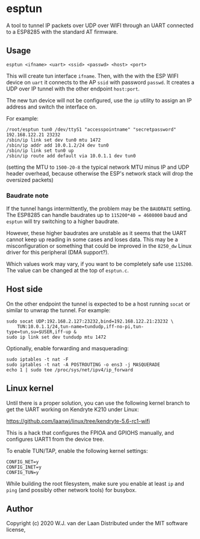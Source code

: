 esptun
======

A tool to tunnel IP packets over UDP over WIFI through an UART connected to a ESP8285 with the
standard AT firmware.

Usage
-----

    esptun <ifname> <uart> <ssid> <passwd> <host> <port>

This will create tun interface `ifname`. Then, with the with the ESP WIFI
device on `uart` it connects to the AP `ssid` with password `passwd`. 
It creates a UDP over IP tunnel with the other endpoint `host:port`.

The new tun device will not be configured, use the `ip` utility to assign an
IP address and switch the interface on.

For example:

    /root/esptun tun0 /dev/ttyS1 "accesspointname" "secretpassword" 192.168.122.21 23232
    /sbin/ip link set dev tun0 mtu 1472
    /sbin/ip addr add 10.0.1.2/24 dev tun0
    /sbin/ip link set tun0 up
    /sbin/ip route add default via 10.0.1.1 dev tun0

(setting the MTU to `1500-20-8` the typical network MTU minus IP and UDP header overhead, because
otherwise the ESP's network stack will drop the oversized packets)

### Baudrate note

If the tunnel hangs intermittently, the problem may be the `BAUDRATE` setting. The ESP8285 can handle
baudrates up to `115200*40 = 4608000` baud and `esptun` will try switching to a higher baudrate.

However, these higher baudrates are unstable as it seems that the UART cannot
keep up reading in some cases and loses data. This may be a misconfiguration or something that could
be improved in the `8250_dw` Linux driver for this peripheral (DMA support?).

Which values work may vary, if you want to be completely safe use `115200`. The value can be changed
at the top of `esptun.c`.

Host side
---------

On the other endpoint the tunnel is expected to be a host running `socat` or similar to unwrap
the tunnel. For example:

    sudo socat UDP:192.168.2.127:23232,bind=192.168.122.21:23232 \
        TUN:10.0.1.1/24,tun-name=tundudp,iff-no-pi,tun-type=tun,su=$USER,iff-up &
    sudo ip link set dev tundudp mtu 1472

Optionally, enable forwarding and masquerading:

    sudo iptables -t nat -F
    sudo iptables -t nat -A POSTROUTING -o ens3 -j MASQUERADE
    echo 1 | sudo tee /proc/sys/net/ipv4/ip_forward

Linux kernel
------------

Until there is a proper solution, you can use the following kernel branch
to get the UART working on Kendryte K210 under Linux:

https://github.com/laanwj/linux/tree/kendryte-5.6-rc1-wifi

This is a hack that configures the FPIOA and GPIOHS manually, and configures UART1
from the device tree.

To enable TUN/TAP, enable the following kernel settings:
```
CONFIG_NET=y
CONFIG_INET=y
CONFIG_TUN=y
```

While building the root filesystem, make sure you enable at least `ip` and `ping`
(and possibly other network tools) for busybox.

Author
------

Copyright (c) 2020 W.J. van der Laan
Distributed under the MIT software license,
